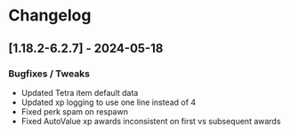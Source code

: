 # Changelog

## [1.18.2-6.2.7] - 2024-05-18
### Bugfixes / Tweaks
- Updated Tetra item default data
- Updated xp logging to use one line instead of 4
- Fixed perk spam on respawn
- Fixed AutoValue xp awards inconsistent on first vs subsequent awards

